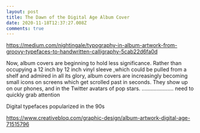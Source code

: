 ```yaml
---
layout: post
title: The Dawn of the Digital Age Album Cover
date: 2020-11-18T12:37:27.008Z
comments: true
---
```

https://medium.com/nightingale/typography-in-album-artwork-from-groovy-typefaces-to-handwritten-calligraphy-5cab22d6fa0d 

Now, album covers are beginning to hold less significance. Rather than occupying a 12 inch by 12 inch vinyl sleeve ,which could be pulled from a shelf and admired in all its glory, album covers are increasingly becoming small icons on screens which get scrolled past in seconds. They show up on our phones, and in the Twitter avatars of pop stars. ..................... need to quickly grab attention 



Digital typefaces popularized in the 90s

https://www.creativebloq.com/graphic-design/album-artwork-digital-age-71515796